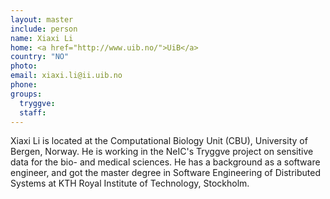 ```yaml
---
layout: master
include: person
name: Xiaxi Li
home: <a href="http://www.uib.no/">UiB</a>
country: "NO"
photo:
email: xiaxi.li@ii.uib.no
phone:
groups:
  tryggve:
  staff:
---
```

Xiaxi Li is located at the Computational Biology Unit (CBU), University of
Bergen, Norway. He is working in the NeIC's Tryggve project on sensitive data
for the bio- and medical sciences. He has a background as a software engineer,
and got the master degree in Software Engineering of Distributed Systems at KTH
Royal Institute of Technology, Stockholm.
